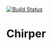 [![Build Status](https://travis-ci.org/Niyy/Chirper.svg?branch=master)](https://travis-ci.org/Niyy/Chirper)
# Chirper
